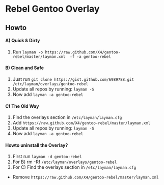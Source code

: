 Rebel Gentoo Overlay
============

## Howto

#### A) Quick & Dirty

1. Run ```layman -o https://raw.github.com/X4/gentoo-rebel/master/layman.xml  -f -a gentoo-rebel```

#### B) Clean and Safe

1. Just run ```git clone https://gist.github.com/6989788.git /etc/layman/overlays/gentoo-rebel```
2. Update all repos by running: ```layman -S```
3. Now add ```layman -a gentoo-rebel```

#### C) The Old Way

1. Find the overlays section in ```/etc/layman/layman.cfg```
2. Add ```https://raw.github.com/X4/gentoo-rebel/master/layman.xml```
3. Update all repos by running: ```layman -S```
4. Now add ```layman -a gentoo-rebel```


#### Howto uninstall the Overlay?

1. First run ```layman -d gentoo-rebel```
2. For B) rm -Rf ```/etc/layman/overlays/gentoo-rebel```
3. For C) Find the overlays section in ```/etc/layman/layman.cfg```
  * Remove ```https://raw.github.com/X4/gentoo-rebel/master/layman.xml```
